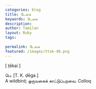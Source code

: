 ```yaml
---
categories: blog
title: டேகை
keywords: டேகை
description: 
author: Tamilan
layout: Ruby
tags: 
 
permalink: டேகை
featured: /images/ttak-48.png
---
```

  
[ ṭēkai ]  
  
பெ. [T. K. ḍēga.]  
A wildbird; ஒருவகைக் காட்டுப்பறவை. Colloq